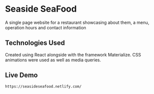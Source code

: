 # Seaside SeaFood

A single page website for a restaurant showcasing about them, a menu, operation hours and contact information 

## Technologies Used

Created using React alongside with the framework Materialize. CSS animations were used as well as media queries.


## Live Demo

```
https://seasideseafood.netlify.com/
```
